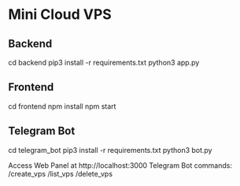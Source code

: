 # Mini Cloud VPS

## Backend
cd backend
pip3 install -r requirements.txt
python3 app.py

## Frontend
cd frontend
npm install
npm start

## Telegram Bot
cd telegram_bot
pip3 install -r requirements.txt
python3 bot.py

Access Web Panel at http://localhost:3000
Telegram Bot commands: /create_vps /list_vps /delete_vps
